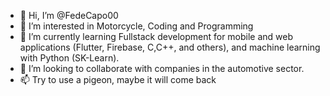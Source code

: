 - 👋 Hi, I’m @FedeCapo00
- 👀 I’m interested in Motorcycle, Coding and Programming
- 🌱 I’m currently learning Fullstack development for mobile and web applications (Flutter, Firebase, C,C++, and others), and machine learning with Python (SK-Learn).
- 💞️ I’m looking to collaborate with companies in the automotive sector.
- 📫 Try to use a pigeon, maybe it will come back

<!---
FedeCapo00/FedeCapo00 is a ✨ special ✨ repository because its `README.md` (this file) appears on your GitHub profile.
You can click the Preview link to take a look at your changes.
--->
